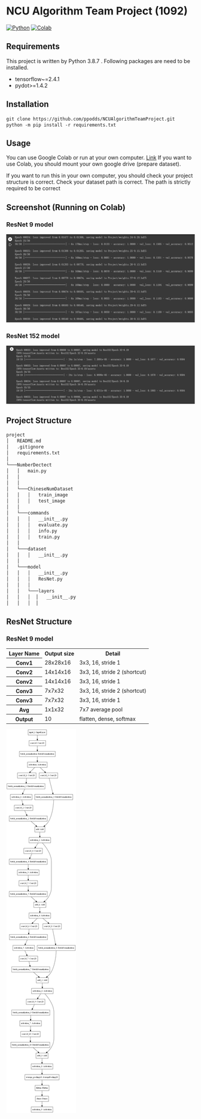 # NCU Algorithm Team Project (1092)
[![Python](https://img.shields.io/badge/python-3.8-green)](https://www.python.org/doc/versions/)
[![Colab](https://img.shields.io/badge/Google%20Colab-1.0.0-green)](https://colab.research.google.com/drive/1vYnJcEign6TZ3KaAwijwjvxwPTjbyESV?usp=sharing)

## Requirements
This project is written by Python 3.8.7 . Following packages are need to be installed.
- tensorflow~=2.4.1
- pydot>=1.4.2


## Installation

```shell script
git clone https://github.com/ppodds/NCUAlgorithmTeamProject.git
python -m pip install -r requirements.txt
```

## Usage

You can use Google Colab or run at your own computer. [Link](https://colab.research.google.com/drive/1vYnJcEign6TZ3KaAwijwjvxwPTjbyESV?usp=sharing)
If you want to use Colab, you should mount your own google drive (prepare dataset).

If you want to run this in your own computer, you should check your project structure is correct.
Check your dataset path is correct. The path is strictly required to be correct 

## Screenshot (Running on Colab)

### ResNet 9 model
![](Documents/ResNet9%20Epoch30.png)

### ResNet 152 model
![](Documents/ResNet152%20Epoch35.JPG)

## Project Structure

```
project
│   README.md
│   .gitignore
│   requirements.txt    
│
└───NumberDectect
│   │   main.py
│   │
│   │
│   └───ChineseNumDataset
│   │   │   train_image
│   │   │   test_image
│   │
│   └───commands
│   │   │   __init__.py
│   │   │   evaluate.py
│   │   │   info.py
│   │   │   train.py
│   │ 
│   └───dataset
│   │   │   __init__.py
│   │
│   └───model
│   │   │   __init__.py
│   │   │   ResNet.py
│   │   │
│   │   └───layers
│   │   │  │   __init__.py
│   │   │  │
```

## ResNet Structure

### ResNet 9 model
<table>
  <tr>
  <th>Layer Name</th>
    <th>Output size  </th>
    <th>Detail</th>
  </tr>
  <tr>
  <th>Conv1</th>
    <td>28x28x16</td>
    <td>3x3, 16, stride 1</td>
  </tr>
  <tr>
  <th>Conv2</th>
    <td>14x14x16</td>
    <td>3x3, 16, stride 2 (shortcut)</td>
  </tr>
  <tr>
  <th>Conv2</th>
    <td>14x14x16</td>
    <td>3x3, 16, stride 1 </td>
  </tr>
  <tr>
  <th>Conv3</th>
    <td>7x7x32</td>
    <td>3x3, 16, stride 2 (shortcut)</td>
  </tr>
  <tr>
  <th>Conv3</th>
    <td>7x7x32</td>
    <td>3x3, 16, stride 1</td>
  </tr>
  <tr>
  <th>Avg</th>
    <td>1x1x32</td>
    <td>7x7 average pool</td>
  </tr>
  <tr>
  <th>Output</th>
    <td>10</td>
    <td>flatten, dense, softmax</td>
  </tr>
</table>

![](Documents/Res9.png)